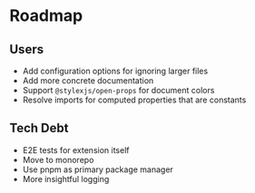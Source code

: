 # Roadmap

## Users

- Add configuration options for ignoring larger files
- Add more concrete documentation
- Support `@stylexjs/open-props` for document colors
- Resolve imports for computed properties that are constants

## Tech Debt

- E2E tests for extension itself
- Move to monorepo
- Use pnpm as primary package manager
- More insightful logging
